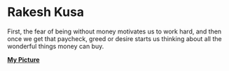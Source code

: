 # Rakesh Kusa
First, the fear of being without money motivates us to work hard, and then once we get that paycheck, greed or desire starts us thinking about all the wonderful things money can buy.

[**My Picture**](Rakesh%20Pic.jpg)
